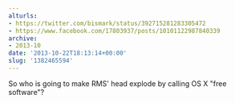 ```yaml
---
alturls:
- https://twitter.com/bismark/status/392715281283305472
- https://www.facebook.com/17803937/posts/10101122987840339
archive:
- 2013-10
date: '2013-10-22T18:13:14+00:00'
slug: '1382465594'
---
```


So who is going to make RMS' head explode by calling OS X "free software"?

